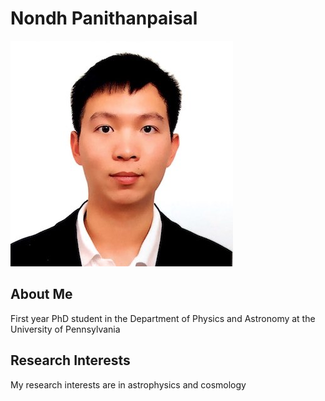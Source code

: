 
# Nondh Panithanpaisal
![](mypic.jpg)
## About Me
First year PhD student in the Department of Physics and Astronomy at the University of Pennsylvania
## Research Interests
My research interests are in astrophysics and cosmology
